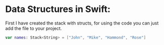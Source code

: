 # Data Structures in Swift:

First I have created the stack with structs, for using the code you can just add the file to your project.

``` swift
var names: Stack<String> = ["John", "Mike", "Hammond", "Rose"]
```
